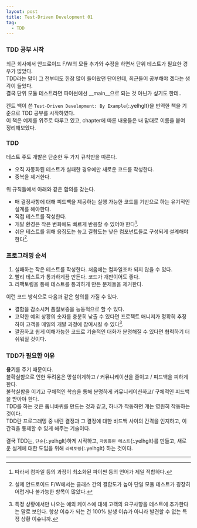```yaml
---
layout: post
title: Test-Driven Development 01
tag:
  - TDD
---
```


### TDD 공부 시작

최근 회사에서 안드로이드 F/W의 모듈 추가와 수정을 하면서 단위 테스트가 필요한 경우가 많았다.  
TDD라는 말이 그 전부터도 한참 많이 들어왔던 단어인데, 최근들어 공부해야 겠다는 생각이 들었다.  
결국 단위 모듈 테스트라면 파이썬에선 __main__으로 되는 것 아닌가 싶기도 한데..  

켄트 백이 쓴 `Test-Driven Development: By Example`{:.yelhglt}을 번역한 책을 기준으로 TDD 공부를 시작하였다.  
이 책은 예제를 위주로 다루고 있고, chapter에 따른 내용들은 내 맘대로 이름을 붙여 정리해보았다.

### TDD
테스트 주도 개발은 단순한 두 가지 규칙만을 따른다.  
- 오직 자동화된 테스트가 실패한 경우에만 새로운 코드를 작성한다.
- 중복을 제거한다.

위 규칙들에서 아래와 같은 함의를 갖는다.
- 매 결정사항에 대해 피드백을 제공하는 실행 가능한 코드를 기반으로 하는 유기적인 설계를 해야한다.
- 직접 테스트를 작성한다.
- 개발 환경은 작은 변화에도 빠르게 반응할 수 있어야 한다[^1].
- 쉬운 테스트를 위해 응집도는 높고 결합도는 낮은 컴포넌트들로 구성되게 설계해야 한다[^2].

### 프로그래밍 순서
1. 실패하는 작은 테스트를 작성한다. 처음에는 컴파일조차 되지 않을 수 있다.
2. 빨리 테스트가 통과하게끔 만든다. 코드가 개판이어도 좋다.
3. 리팩토링을 통해 테스트를 통과하게 만든 문제들을 제거한다.

이런 코드 방식으로 다음과 같은 함의를 가질 수 있다.
- 결함을 감소시켜 품질보증을 능동적으로 할 수 있다.
- 고약한 예외 상황의 숫자를 충분히 낮출 수 있다면 프로젝트 매니저가 정확히 추정하여 고객을 매일의 개발 과정에 참여시킬 수 있다[^3].  
- 깔끔하고 쉽게 이해가능한 코드로 기술적인 대화가 분명해질 수 있다면 협력하기 더 쉬워질 것이다.  

### TDD가 필요한 이유
**용기**를 주기 때문이다.  
불확실함으로 인한 두려움은 망설이게하고 / 커뮤니케이션을 줄이고 / 피드백을 피하게 한다.  
불학실함을 이기고 구체적인 학습을 통해 분명하게 커뮤니케이션하고/ 구체적인 피드백을 받아야 한다.  
TDD를 하는 것은 톱니바퀴를 만드는 것과 같고, 하나가 작동하면 걔는 영원히 작동하는 것이다.  
TDD란 프로그래밍 중 내린 결정과 그 결정에 대한 비드백 사이의 간격을 인지하고, 이 간격을 통제할 수 있게 해주는 기술이다.  

결국 TDD는,
`단순`{:.yelhglt}하게 시작하고, `자동화된 테스트`{:.yelhglt}를 만들고, 새로운 설계에 대한 도입을 위해 `리팩토링`{:.yelhglt} 하는 것이다.

-----
[^1]: 따라서 컴파일 등의 과정이 최소화된 파이썬 등의 언어가 제일 적합하다.  
[^2]: 실제 안드로이드 F/W에서는 클래스 간의 결합도가 높아 단일 모듈 테스트가 굉장히 어렵거나 불가능한 항목이 많았다.  
[^3]: 특정 상황에서만 나오는 예외 케이스에 대해 고객의 요구사항을 테스트에 추가한다는 말로 보인다. 항상 이슈가 되는 건 100% 발생 이슈가 아니라 발견할 수 없는 특정 상황 이슈니까.